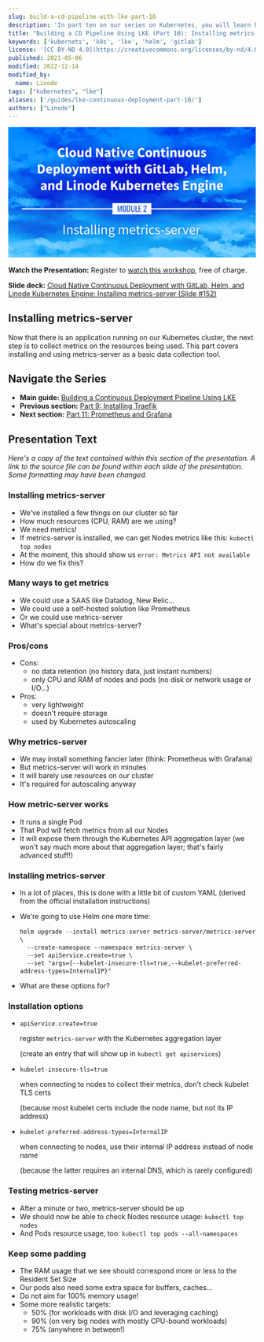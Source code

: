 ```yaml
---
slug: build-a-cd-pipeline-with-lke-part-10
description: 'In part ten on our series on Kubernetes, you will learn how to collect metrics on the resources used in your Kubernetes cluster by installing metrics-server.'
title: "Building a CD Pipeline Using LKE (Part 10): Installing metrics-server"
keywords: ['kubernets', 'k8s', 'lke', 'helm', 'gitlab']
license: '[CC BY-ND 4.0](https://creativecommons.org/licenses/by-nd/4.0)'
published: 2021-05-06
modified: 2022-12-14
modified_by:
  name: Linode
tags: ["kubernetes", "lke"]
aliases: ['/guides/lke-continuous-deployment-part-10/']
authors: ["Linode"]
---
```


![Cloud Native Continuous Deployment with GitLab, Helm, and Linode Kubernetes Engine: Installing metrics-server](cd-presentation-header-10-installing-metrics-server.png "Cloud Native Continuous Deployment with GitLab, Helm, and Linode Kubernetes Engine: Installing metrics-server")

**Watch the Presentation:** Register to [watch this workshop](https://event.on24.com/wcc/r/3121133/FC5BC89B210FAAFFC957E6204E55A228?partnerref=website_docs), free of charge.

**Slide deck:** [Cloud Native Continuous Deployment with GitLab, Helm, and Linode Kubernetes Engine: Installing metrics-server (Slide #152)](https://2021-03-lke.container.training/#152)

## Installing metrics-server

Now that there is an application running on our Kubernetes cluster, the next step is to collect metrics on the resources being used. This part covers installing and using metrics-server as a basic data collection tool.

## Navigate the Series

- **Main guide:** [Building a Continuous Deployment Pipeline Using LKE](/docs/guides/build-a-cd-pipeline-with-lke/)
- **Previous section:** [Part 9: Installing Traefik](/docs/guides/build-a-cd-pipeline-with-lke-part-9/)
- **Next section:** [Part 11: Prometheus and Grafana](/docs/guides/build-a-cd-pipeline-with-lke-part-11/)

## Presentation Text

*Here's a copy of the text contained within this section of the presentation. A link to the source file can be found within each slide of the presentation. Some formatting may have been changed.*

### Installing metrics-server

- We've installed a few things on our cluster so far
- How much resources (CPU, RAM) are we using?
- We need metrics!
- If metrics-server is installed, we can get Nodes metrics like this: `kubectl top nodes`
- At the moment, this should show us `error: Metrics API not available`
- How do we fix this?

### Many ways to get metrics

- We could use a SAAS like Datadog, New Relic...
- We could use a self-hosted solution like Prometheus
- Or we could use metrics-server
- What's special about metrics-server?

### Pros/cons

- Cons:
    - no data retention (no history data, just instant numbers)
    - only CPU and RAM of nodes and pods (no disk or network usage or I/O...)
- Pros:
    - very lightweight
    - doesn't require storage
    - used by Kubernetes autoscaling

### Why metrics-server

- We may install something fancier later (think: Prometheus with Grafana)
- But metrics-server will work in minutes
- It will barely use resources on our cluster
- It's required for autoscaling anyway

### How metric-server works

- It runs a single Pod
- That Pod will fetch metrics from all our Nodes
- It will expose them through the Kubernetes API aggregation layer (we won't say much more about that aggregation layer; that's fairly advanced stuff!)

### Installing metrics-server

- In a lot of places, this is done with a little bit of custom YAML
(derived from the official installation instructions)
- We're going to use Helm one more time:

      helm upgrade --install metrics-server metrics-server/metrics-server \
        --create-namespace --namespace metrics-server \
        --set apiService.create=true \
        --set "args={--kubelet-insecure-tls=true,--kubelet-preferred-address-types=InternalIP}"

- What are these options for?

### Installation options

- `apiService.create=true`

    register `metrics-server` with the Kubernetes aggregation layer

    (create an entry that will show up in `kubectl get apiservices`)

- `kubelet-insecure-tls=true`

    when connecting to nodes to collect their metrics, don't check kubelet TLS certs

    (because most kubelet certs include the node name, but not its IP address)

- `kubelet-preferred-address-types=InternalIP`

    when connecting to nodes, use their internal IP address instead of node name

    (because the latter requires an internal DNS, which is rarely configured)

### Testing metrics-server

- After a minute or two, metrics-server should be up
- We should now be able to check Nodes resource usage: `kubectl top nodes`
- And Pods resource usage, too: `kubectl top pods --all-namespaces`

### Keep some padding

- The RAM usage that we see should correspond more or less to the Resident Set Size
- Our pods also need some extra space for buffers, caches...
- Do not aim for 100% memory usage!
- Some more realistic targets:
  - 50% (for workloads with disk I/O and leveraging caching)
  - 90% (on very big nodes with mostly CPU-bound workloads)
  - 75% (anywhere in between!)

